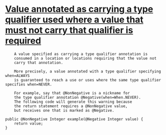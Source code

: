 # [Value annotated as carrying a type qualifier used where a value that must not carry that qualifier is required](https://spotbugs.readthedocs.io/en/latest/bugDescriptions.html#TQ_ALWAYS_VALUE_USED_WHERE_NEVER_REQUIRED)

        A value specified as carrying a type qualifier annotation is
        consumed in a location or locations requiring that the value not
        carry that annotation.

        More precisely, a value annotated with a type qualifier specifying when=ALWAYS
        is guaranteed to reach a use or uses where the same type qualifier specifies when=NEVER.

        For example, say that @NonNegative is a nickname for
        the type qualifier annotation @Negative(when=When.NEVER).
        The following code will generate this warning because
        the return statement requires a @NonNegative value,
        but receives one that is marked as @Negative.

    public @NonNegative Integer example(@Negative Integer value) {
        return value;
    }